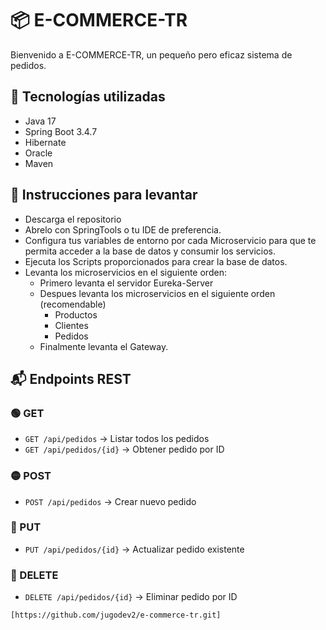 # 📦 E-COMMERCE-TR

Bienvenido a E-COMMERCE-TR, un pequeño pero eficaz sistema de pedidos.

## 🚀 Tecnologías utilizadas

- Java 17
- Spring Boot 3.4.7
- Hibernate
- Oracle
- Maven

## 📄 Instrucciones para levantar
- Descarga el repositorio
- Abrelo con SpringTools o tu IDE de preferencia.
- Configura tus variables de entorno por cada Microservicio para que te permita acceder a la base de datos y consumir los servicios.
- Ejecuta los Scripts proporcionados para crear la base de datos.
- Levanta los microservicios en el siguiente orden:
  - Primero levanta el servidor Eureka-Server
  - Despues levanta los microservicios en el siguiente orden (recomendable)
    - Productos
    - Clientes
    - Pedidos
  - Finalmente levanta el Gateway.
    
## 📬 Endpoints REST

### 🟢 GET
- `GET /api/pedidos` → Listar todos los pedidos
- `GET /api/pedidos/{id}` → Obtener pedido por ID

### 🟡 POST
- `POST /api/pedidos` → Crear nuevo pedido

### 🔵 PUT
- `PUT /api/pedidos/{id}` → Actualizar pedido existente

### 🔴 DELETE
- `DELETE /api/pedidos/{id}` → Eliminar pedido por ID
```bash
[https://github.com/jugodev2/e-commerce-tr.git]

